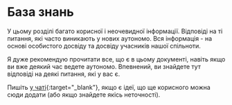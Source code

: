 # База знань

У цьому розділі багато корисної і неочевидної інформації. Відповіді на ті питання, які часто виникають у нових
аутономо. Вся інформація - на основі особистого досвіду та досвіду учасників нашої спільноти.

Я дуже рекомендую прочитати все, що є в цьому документі, навіть якщо ви вже деякий час ведете аутономо. Впевнений, ви
знайдете тут відповіді на деякі питання, які у вас є.

Пишіть [у чаті](https://bit.ly/it-autonomos-es){:target="_blank"}, якщо є ідеї, що ще корисного можна сюди додати (або
якщо знайдете якісь неточності).
